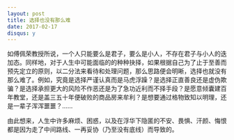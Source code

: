 ```yaml
---
layout: post
title: 选择也没有那么难
date: 2017-02-17
disqus: y
---
```


如傅佩荣教授所说，一个人只能要么是君子，要么是小人，不存在君子与小人的迭加态。同样地，对于人生中可能面临的的种种抉择，如果根据自己为了止于至善而预先定立的原则，以二分法来看待和处理问题，那么思路便会明晰，选择也就没有那么难了。例如，究竟是选择严谨认真而是马虎浮躁？是选择正直善良还是虚伪欺骗？是选择承担更大的风险不作恶还是为了急功近利而不择手段？是愿意倾囊建百年教堂，还是盖三五十年便破败的商品房来牟利？是想要通过格物致知以明理，还是一辈子浑浑噩噩？……

由此想来，人生中许多麻烦、困惑，以及在浮华下隐匿的不安、畏惧、汗颜、悔恨都是因为走了中间路线、一再妥协（乃至没有底线）而导致的。
